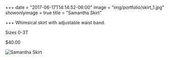 +++
date = "2017-06-17T14:14:52-06:00"
image = "img/portfolio/skirt_1.jpg"
showonlyimage = true
title = "Samantha Skirt"

+++
Whimsical skirt with adjustable waist band.

Sizes 0-3T

$40.00

![Samantha Skirt](/img/portfolio/skirt_1.jpg)
